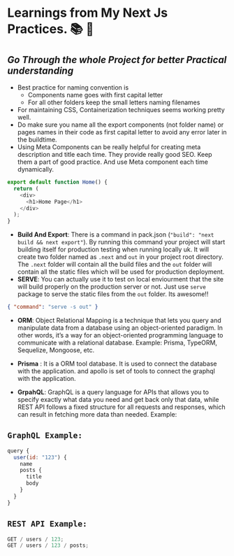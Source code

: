 # Learnings from My Next Js Practices. 📚 📝
## *Go Through the whole Project for better Practical understanding*

- Best practice for naming convention is
  - Components name goes with first capital letter
  - For all other folders keep the small letters naming filenames
- For maintaining CSS, Containerization techniques seems working pretty well.
- Do make sure you name all the export components (not folder name) or pages names in their code as first capital letter to avoid any error later in the buildtime.
- Using Meta Components can be really helpful for creating meta description and title each time. They provide really good SEO. Keep them a part of good practice. And use Meta component each time dynamically.

```javascript
export default function Home() {
  return (
    <div>
      <h1>Home Page</h1>
    </div>
  );
}
```

- **Build And Export**: There is a command in pack.json (`"build": "next build && next export"`). By running this command your project will start building itself for production testing when running locally uk. It will create two folder named as `.next` and `out` in your project root directory. The `.next` folder will contain all the build files and the `out` folder will contain all the static files which will be used for production deployment.
- **SERVE**: You can actually use it to test on local enviourment that the site will build properly on the production server or not. Just use `serve` package to serve the static files from the `out` folder. Its awesome!!

```json
{ "command": "serve -s out" }
```

- **ORM**: Object Relational Mapping is a technique that lets you query and manipulate data from a database using an object-oriented paradigm. In other words, it’s a way for an object-oriented programming language to communicate with a relational database. Example: Prisma, TypeORM, Sequelize, Mongoose, etc.

- **Prisma** : It is a ORM tool database. It is used to connect the database with the application. and apollo is set of tools to connect the graphql with the application.
- **GrpahQL**: GraphQL is a query language for APIs that allows you to specify exactly what data you need and get back only that data, while REST API follows a fixed structure for all requests and responses, which can result in fetching more data than needed.
  Example:

## `GraphQL Example: `

```javascript
query {
  user(id: "123") {
    name
    posts {
      title
      body
    }
  }
}
```

## `REST API Example: `

```javascript
GET / users / 123;
GET / users / 123 / posts;
```
